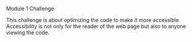 Module 1 Challenge

This challenge is about optimizing the code to make it more accessible. 
Accessibility is not only for the reader of the web page but also to anyone viewing the code.